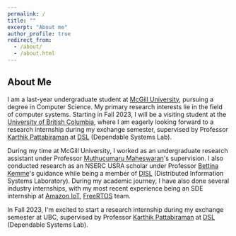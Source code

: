 ```yaml
---
permalink: /
title: ""
excerpt: "About me"
author_profile: true
redirect_from: 
  - /about/
  - /about.html
---
```


About Me 
---------
I am a last-year undergraduate student at [McGill University](https://www.cs.mcgill.ca/), pursuing a degree in Computer Science. My primary research interests lie in the field of computer systems. Starting in Fall 2023, I will be a visiting student at the [University of British Columbia](https://www.cs.ubc.ca/), where I am eagerly looking forward to a research internship during my exchange semester, supervised by Professor [Karthik Pattabiraman](https://blogs.ubc.ca/karthik/) at [DSL](https://blogs.ubc.ca/dependablesystemslab/) (Dependable Systems Lab). 

During my time at McGill University, I worked as an undergraduate research assistant under Professor [Muthucumaru Maheswaran](https://www.cs.mcgill.ca/~maheswar/)'s supervision. I also conducted research as an NSERC USRA scholar under Professor [Bettina Kemme](https://www.cs.mcgill.ca/~kemme/)'s guidance while being a member of [DISL](https://www.cs.mcgill.ca/~kemme/disl/index.html) (Distributed Information Systems Laboratory). During my academic journey, I have also done several industry internships, with my most recent experience being an SDE internship at [Amazon IoT](https://aws.amazon.com/iot/), [FreeRTOS](https://aws.amazon.com/freertos/) team.


In Fall 2023, I'm excited to start a research internship during my exchange semester at UBC, supervised by Professor [Karthik Pattabiraman](https://blogs.ubc.ca/karthik/) at [DSL](https://blogs.ubc.ca/dependablesystemslab/) (Dependable Systems Lab).